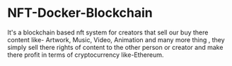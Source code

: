# NFT-Docker-Blockchain
It's a blockchain based nft system for creators that sell our buy there content like- Artwork, Music, Video, Animation and many more thing , they simply sell there rights of content to the other person or creator and make there profit in terms of cryptocurrency like-Ethereum.
